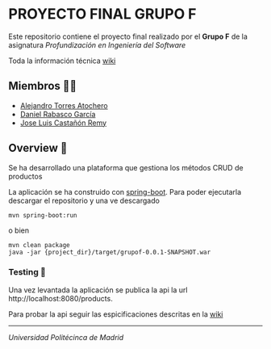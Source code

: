 # PROYECTO FINAL GRUPO F

Este repositorio contiene el proyecto final realizado por el **Grupo F** de la asignatura _Profundización en Ingeniería del Software_ 

Toda la información técnica [wiki](https://github.com/GRISE-UPM/Grupo_F_Final_Project/wiki)

## Miembros 👨‍💻
* [Alejandro Torres Atochero](https://github.com/AlejandroBudy)
* [Daniel Rabasco García](https://github.com/DanielRabasco)
* [Jose Luis Castañón Remy](https://github.com/jlcastanon)

## Overview 🚀

Se ha desarrollado una plataforma que gestiona los métodos CRUD de productos

La aplicación se ha construido con [spring-boot](http://spring.io/projects/spring-boot). Para poder ejecutarla descargar el repositorio y una ve descargado

```
mvn spring-boot:run
```
o bien
```
mvn clean package
java -jar {project_dir}/target/grupof-0.0.1-SNAPSHOT.war
```
### Testing 🔩

Una vez levantada la aplicación se publica la api la url  http://localhost:8080/products. 

Para probar la api seguir las espicificaciones descritas en la [wiki](https://github.com/GRISE-UPM/Grupo_B_CRUDMPR/wiki)


---
_Universidad Politécinca de Madrid_